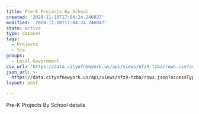 ```yaml
---
title: Pre-K Projects By School
created: '2020-11-10T17:04:24.246037'
modified: '2020-11-10T17:04:24.246047'
state: active
type: dataset
tags:
  - Projects
  - Sca
groups:
  - Local Government
csv_url: 'https://data.cityofnewyork.us/api/views/nfz9-tzba/rows.csv?accessType=DOWNLOAD'
json_url: >-
  https://data.cityofnewyork.us/api/views/nfz9-tzba/rows.json?accessType=DOWNLOAD
layout: post

---
```

Pre-K Projects By School  details
